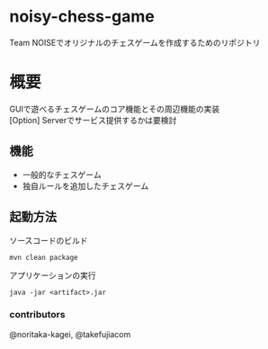 # noisy-chess-game
Team NOISEでオリジナルのチェスゲームを作成するためのリポジトリ   

# 概要
GUIで遊べるチェスゲームのコア機能とその周辺機能の実装  
[Option] Serverでサービス提供するかは要検討

## 機能
* 一般的なチェスゲーム
* 独自ルールを追加したチェスゲーム

## 起動方法
ソースコードのビルド
```
mvn clean package
```

アプリケーションの実行
```
java -jar <artifact>.jar
```



### contributors
@noritaka-kagei, @takefujiacom
